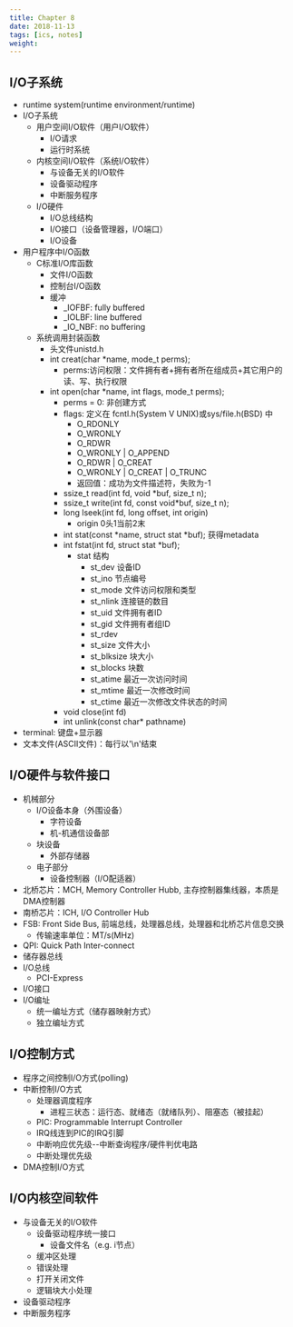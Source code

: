 ```yaml
---
title: Chapter 8 
date: 2018-11-13
tags: [ics, notes]
weight: 
---
```


## I/O子系统

* runtime system(runtime environment/runtime)
* I/O子系统
  * 用户空间I/O软件（用户I/O软件）
    * I/O请求
    * 运行时系统
  * 内核空间I/O软件（系统I/O软件）
    * 与设备无关的I/O软件
    * 设备驱动程序
    * 中断服务程序
  * I/O硬件
    * I/O总线结构
    * I/O接口（设备管理器，I/O端口）
    * I/O设备
* 用户程序中I/O函数
  * C标准I/O库函数
    * 文件I/O函数
    * 控制台I/O函数
    * 缓冲
      * _IOFBF: fully buffered
      * _IOLBF: line buffered
      * _IO_NBF: no buffering  
  * 系统调用封装函数
    * 头文件unistd.h
    * int creat(char *name, mode_t perms);
      * perms:访问权限：文件拥有者+拥有者所在组成员+其它用户的读、写、执行权限
    * int open(char *name, int flags, mode_t perms);
      * perms = 0: 非创建方式
      * flags: 定义在 fcntl.h(System V UNIX)或sys/file.h(BSD) 中
        * O_RDONLY
        * O_WRONLY
        * O_RDWR
        * O_WRONLY | O_APPEND
        * O_RDWR | O_CREAT
        * O_WRONLY | O_CREAT | O_TRUNC
        * 返回值：成功为文件描述符，失败为-1
      * ssize_t read(int fd, void *buf, size_t n);
      * ssize_t write(int fd, const void*buf, size_t n);
      * long lseek(int fd, long offset, int origin)
        * origin 0头1当前2末
      * int stat(const *name, struct stat *buf); 获得metadata
      * int fstat(int fd, struct stat *buf);
        * stat 结构
          * st_dev 设备ID
          * st_ino 节点编号
          * st_mode 文件访问权限和类型
          * st_nlink 连接链的数目
          * st_uid 文件拥有者ID
          * st_gid 文件拥有者组ID
          * st_rdev
          * st_size 文件大小
          * st_blksize 块大小
          * st_blocks 块数
          * st_atime 最近一次访问时间
          * st_mtime 最近一次修改时间
          * st_ctime 最近一次修改文件状态的时间
      * void close(int fd)
      * int unlink(const char* pathname)
* terminal: 键盘+显示器
* 文本文件(ASCII文件)：每行以'\n'结束

## I/O硬件与软件接口

* 机械部分
  * I/O设备本身（外围设备）
    * 字符设备
    * 机-机通信设备部
  * 块设备
    * 外部存储器
  * 电子部分
    * 设备控制器（I/O配适器）
* 北桥芯片：MCH, Memory Controller Hubb, 主存控制器集线器，本质是DMA控制器
* 南桥芯片：ICH, I/O Controller Hub
* FSB: Front Side Bus, 前端总线，处理器总线，处理器和北桥芯片信息交换
  * 传输速率单位：MT/s(MHz)
* QPI: Quick Path Inter-connect
* 储存器总线
* I/O总线  
  * PCI-Express
* I/O接口
* I/O编址
  * 统一编址方式（储存器映射方式）
  * 独立编址方式

## I/O控制方式

* 程序之间控制I/O方式(polling)
* 中断控制I/O方式
  * 处理器调度程序
    * 进程三状态：运行态、就绪态（就绪队列）、阻塞态（被挂起）
  * PIC: Programmable Interrupt Controller
  * IRQ线连到PIC的IRQ引脚
  * 中断响应优先级--中断查询程序/硬件判优电路
  * 中断处理优先级
* DMA控制I/O方式

## I/O内核空间软件

* 与设备无关的I/O软件
  * 设备驱动程序统一接口
    * 设备文件名（e.g. i节点）
  * 缓冲区处理
  * 错误处理
  * 打开关闭文件
  * 逻辑块大小处理
* 设备驱动程序
* 中断服务程序